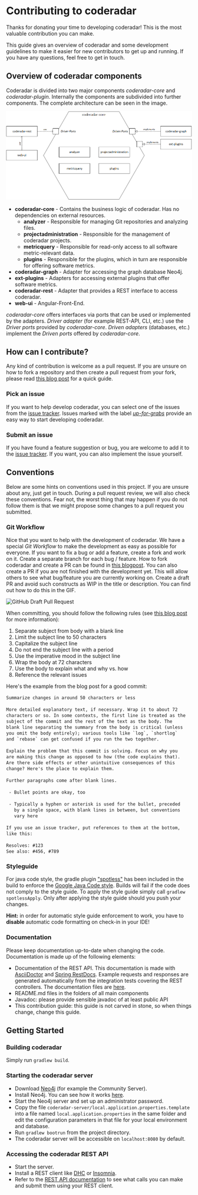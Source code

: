 # Contributing to coderadar

Thanks for donating your time to developing coderadar! 
This is the most valuable contribution you can make.

This guide gives an overview of coderadar and some development guidelines to make it easier for new contributors to get up and running.
If you have any questions, feel free to get in touch.

## Overview of coderadar components

Coderadar is divided into two major components _coderadar-core_ and _coderadar-plugin_.
Internally the components are subdivided into further components.
The complete architecture can be seen in the image.

![coderadar architecture](assets/coderadar_architecture.png)

- **coderadar-core** - Contains the business logic of coderadar. Has no dependencies on external resources.
	- **analyzer** - Responsible for managing Git repositories and analyzing files.
	- **projectadministration** - Responsible for the management of coderadar projects.
	- **metricquery** - Responsible for read-only access to all software metric-relevant data.
	- **plugins** - Responsible for the plugins, which in turn are responsible for offering software metrics.
- **coderadar-graph** - Adapter for accessing the graph database Neo4j.
- **ext-plugins** - Adapters for accessing external plugins that offer software metrics.
- **coderadar-rest** - Adapter that provides a REST interface to access coderadar.
- **web-ui** - Angular-Front-End.

_coderadar-core_ offers interfaces via ports that can be used or implemented by the adapters.
_Driver adapter_ (for example REST-API, CLI, etc.) use the _Driver ports_ provided by _coderadar-core_.
_Driven adapters_ (databases, etc.) implement the _Driven ports_ offered by _coderadar-core_.

## How can I contribute?

Any kind of contribution is welcome as a pull request.
If you are unsure on how to fork a repository and then create a pull request from your fork, please read [this blog post](https://reflectoring.io/github-fork-and-pull/) for a quick guide.

### Pick an issue

If you want to help develop coderadar, you can select one of the issues from the [issue tracker](https://github.com/reflectoring/coderadar/issues).
Issues marked with the label [_up-for-grabs_](https://github.com/reflectoring/coderadar/issues?q=is%3Aissue+is%3Aopen+label%3Aup-for-grabs) provide an easy way to start developing coderadar.

### Submit an issue

If you have found a feature suggestion or bug, you are welcome to add it to the [issue tracker](https://github.com/reflectoring/coderadar/issues).
If you want, you can also implement the issue yourself.

## Conventions

Below are some hints on conventions used in this project.
If you are unsure about any, just get in touch.
During a pull request review, we will also check these conventions.
Fear not, the worst thing that may happen if you do not follow them is that we might propose some changes to a pull request you submitted.

### Git Workflow

Nice that you want to help with the development of coderadar.
We have a special _Git Workflow_ to make the development as easy as possible for everyone.
If you want to fix a bug or add a feature, create a fork and work on it.
Create a separate branch for each bug / feature.
How to fork coderadar and create a PR can be found in [this blogpost](https://reflectoring.io/github-fork-and-pull/).
You can also create a PR if you are not finished with the development yet.
This will allow others to see what bug/feature you are currently working on.
Create a draft PR and avoid such constructs as WIP in the title or description.
You can find out how to do this in the GIF.

![GitHub Draft Pull Request](https://i1.wp.com/user-images.githubusercontent.com/3477155/52671177-5d0e0100-2ee8-11e9-8645-bdd923b7d93b.gif?resize=1024%2C512&ssl=1)

When committing, you should follow the following rules (see [this blog post](https://chris.beams.io/posts/git-commit/) for more information):

1. Separate subject from body with a blank line
2. Limit the subject line to 50 characters
3. Capitalize the subject line
4. Do not end the subject line with a period
5. Use the imperative mood in the subject line
6. Wrap the body at 72 characters
7. Use the body to explain what and why vs. how
8. Reference the relevant issues

Here's the example from the blog post for a good commit:

```
Summarize changes in around 50 characters or less

More detailed explanatory text, if necessary. Wrap it to about 72
characters or so. In some contexts, the first line is treated as the
subject of the commit and the rest of the text as the body. The
blank line separating the summary from the body is critical (unless
you omit the body entirely); various tools like `log`, `shortlog`
and `rebase` can get confused if you run the two together.

Explain the problem that this commit is solving. Focus on why you
are making this change as opposed to how (the code explains that).
Are there side effects or other unintuitive consequences of this
change? Here's the place to explain them.

Further paragraphs come after blank lines.

 - Bullet points are okay, too

 - Typically a hyphen or asterisk is used for the bullet, preceded
   by a single space, with blank lines in between, but conventions
   vary here

If you use an issue tracker, put references to them at the bottom,
like this:

Resolves: #123
See also: #456, #789
```

### Styleguide

For java code style, the gradle plugin ["spotless"](https://github.com/diffplug/spotless) has been included in the build to enforce the [Google Java Code style](https://google.github.io/styleguide/javaguide.html).
Builds will fail if  the code does not comply to the style guide.
To apply the style guide simply call  `gradlew spotlessApply`.
Only after applying the style guide should you push your changes.

**Hint:** in order for automatic style guide enforcement to work, you have to **disable** automatic code formatting on check-in in your IDE!

### Documentation

Please keep documentation up-to-date when changing the code.
Documentation is made up of the following elements:

- Documentation of the REST API.
This documentation is made with [AsciiDoctor](http://asciidoctor.org/) and [Spring RestDocs](https://projects.spring.io/spring-restdocs/).
Example requests and responses are generated automatically from the integration tests covering the REST controllers.
The documentation files are [here](https://github.com/reflectoring/coderadar/tree/master/coderadar-server/coderadar-core/src/main/asciidoc).
- README.md files in the folders of all main components
- Javadoc: please provide sensible javadoc of at least public API
- This contribution guide: this guide is not carved in stone, so when things change, change this guide. 
  
## Getting Started

### Building coderadar

Simply run `gradlew build`.

### Starting the coderadar server

- Download [Neo4j](https://neo4j.com/download-center) (for example the Community Server).
- Install Neo4j. You can see how it works [here](https://neo4j.com/docs/operations-manual/current/installation/).
- Start the Neo4j server and set up an administrator password.
- Copy the file `coderadar-server/local.application.properties.template` into a file named `local.application.properties`
in the same folder and edit the configuration parameters in that file for your local environment and database.
- Run `gradlew bootrun` from the project directory.
- The coderadar server will be accessible on `localhost:8080` by default.

### Accessing the coderadar REST API

- Start the server.
- Install a REST client like [DHC](https://client.restlet.com/) or [Insomnia](https://insomnia.rest/).
- Refer to the [REST API documentation](https://cdn.rawgit.com/reflectoring/coderadar/gh-pages/current/docs/restapi.html) to see what calls you can make and submit them using your REST client.
